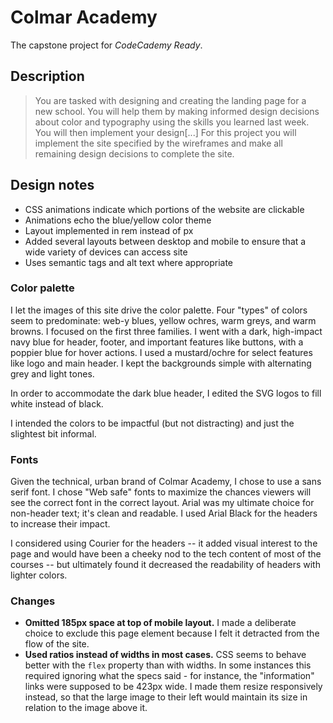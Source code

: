# Colmar Academy

The capstone project for *CodeCademy Ready*.

## Description
>You are tasked with designing and creating the landing page for a new school. You will help them by making informed design decisions about color and typography using the skills you learned last week. You will then implement your design[...] For this project you will implement the site specified by the wireframes and make all remaining design decisions to complete the site.

## Design notes
- CSS animations indicate which portions of the website are clickable
- Animations echo the blue/yellow color theme
- Layout implemented in rem instead of px
- Added several layouts between desktop and mobile to ensure that a wide variety of devices can access site
- Uses semantic tags and alt text where appropriate

### Color palette
I let the images of this site drive the color palette. Four "types" of colors seem to predominate: web-y blues, yellow ochres, warm greys, and warm browns.  I focused on the first three families.  I went with a dark, high-impact navy blue for header, footer, and important features like buttons, with a poppier blue for hover actions.  I used a mustard/ochre for select features like logo and main header. I kept the backgrounds simple with alternating grey and light tones.

In order to accommodate the dark blue header, I edited the SVG logos to fill white instead of black.

I intended the colors to be impactful (but not distracting) and just the slightest bit informal.

### Fonts
Given the technical, urban brand of Colmar Academy, I chose to use a sans serif font.  I chose "Web safe" fonts to maximize the chances viewers will see the correct font in the correct layout.  Arial was my ultimate choice for non-header text; it's clean and readable.  I used Arial Black for the headers to increase their impact.

I considered using Courier for the headers -- it added visual interest to the page and would have been a cheeky nod to the tech content of most of the courses -- but ultimately found it decreased the readability of headers with lighter colors.

### Changes
- **Omitted 185px space at top of mobile layout.** I made a deliberate choice to exclude this page element because I felt it detracted from the flow of the site.
- **Used ratios instead of widths in most cases.** CSS seems to behave better with the `flex` property than with widths. In some instances this required ignoring what the specs said - for instance, the "information" links were supposed to be 423px wide.  I made them resize responsively instead, so that the large image to their left would maintain its size in relation to the image above it.
